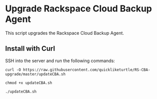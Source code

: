 # Upgrade Rackspace Cloud Backup Agent
This script upgrades the Rackspace Cloud Backup Agent. 

## Install with Curl
SSH into the server and run the following commands:

```
curl -O https://raw.githubusercontent.com/quickliketurtle/RS-CBA-upgrade/master/updateCBA.sh

chmod +x updateCBA.sh

./updateCBA.sh
```
